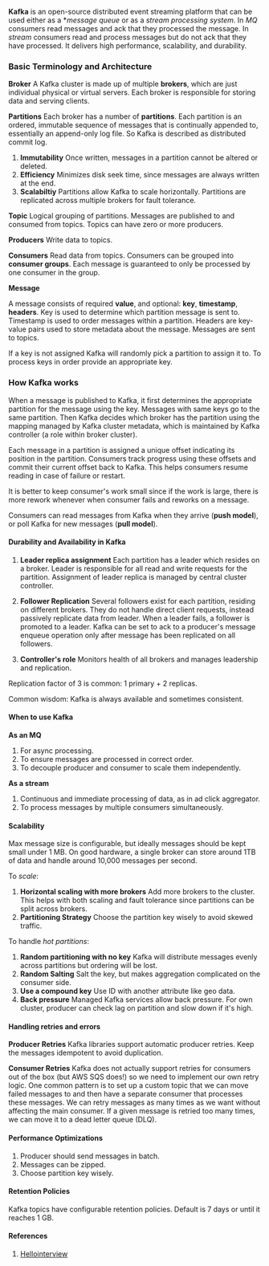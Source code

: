 **Kafka** is an open-source distributed event streaming platform that can be used either as a **message queue* or as a *stream processing system*. 
In *MQ* consumers read messages and ack that they processed the message.
In *stream* consumers read and process messages but do not ack that they have processed.
It delivers high performance, scalability, and durability.

### Basic Terminology and Architecture

**Broker**
A Kafka cluster is made up of multiple **brokers**, which are just individual physical or virtual servers. Each broker is responsible for storing data and serving clients.

**Partitions**
Each broker has a number of **partitions**. Each partition is an ordered, immutable sequence of messages that is continually appended to, essentially an append-only log file. So Kafka is described as distributed commit log.

1. **Immutability** Once written, messages in a partition cannot be altered or deleted.
2. **Efficiency** Minimizes disk seek time, since messages are always written at the end.
3. **Scalabiltiy** Partitions allow Kafka to scale horizontally. Partitions are replicated across multiple brokers for fault tolerance. 

**Topic**
Logical grouping of partitions. Messages are published to and consumed from topics. Topics can have zero or more producers.

**Producers**
Write data to topics.

**Consumers**
Read data from topics. Consumers can be grouped into **consumer groups**. Each message is guaranteed to only be processed by one consumer in the group.

**Message**

A message consists of required **value**, and optional: **key**, **timestamp**, **headers**. Key is used to determine which partition message is sent to. Timestamp is used to order messages within a partition. Headers are key-value pairs used to store metadata about the message. Messages are sent to topics.

If a key is not assigned Kafka will randomly pick a partition to assign it to. To process keys in order provide an appropriate key.

### How Kafka works

When a message is published to Kafka, it first determines the appropriate partition for the message using the key. Messages with same keys go to the same partition. Then Kafka decides which broker has the partition using the mapping managed by Kafka cluster metadata, which is maintained by Kafka controller (a role within broker cluster). 

Each message in a partition is assigned a unique offset indicating its position in the partition. Consumers track progress using these offsets and commit their current offset back to Kafka. This helps consumers resume reading in case of failure or restart.

It is better to keep consumer's work small since if the work is large, there is more rework whenever when consumer fails and reworks on a message.

Consumers can read messages from Kafka when they arrive (**push model**), or poll Kafka for new messages (**pull model**).

#### Durability and Availability in Kafka

1. **Leader replica assignment** Each partition has a leader which resides on a broker. Leader is responsible for all read and write requests for the partition. Assignment of leader replica is managed by central cluster controller. 

2. **Follower Replication** Several followers exist for each partition, residing on different brokers. They do not handle direct client requests, instead passively replicate data from leader. When a leader fails, a follower is promoted to a leader. Kafka can be set to ack to a producer's message enqueue operation only after message has been replicated on all followers.

3. **Controller's role** Monitors health of all brokers and manages leadership and replication.

Replication factor of 3 is common: 1 primary + 2 replicas.

Common wisdom: Kafka is always available and sometimes consistent.

#### When to use Kafka

**As an MQ**

1. For async processing.
2. To ensure messages are processed in correct order.
3. To decouple producer and consumer to scale them independently.

**As a stream**

1. Continuous and immediate processing of data, as in ad click aggregator.
2. To process messages by multiple consumers simultaneously.

#### Scalability

Max message size is configurable, but ideally messages should be kept small under 1 MB. On good hardware, a single broker can store around 1TB of data and handle around 10,000 messages per second.

To *scale*:
1. **Horizontal scaling with more brokers** Add more brokers to the cluster. This helps with both scaling and fault tolerance since partitions can be split across brokers. 
2. **Partitioning Strategy** Choose the partition key wisely to avoid skewed traffic. 

To handle *hot partitions*:
1. **Random partitioning with no key** Kafka will distribute messages evenly across partitions but ordering will be lost.
2. **Random Salting** Salt the key, but makes aggregation complicated on the consumer side.
3. **Use a compound key** Use ID with another attribute like geo data.
4. **Back pressure** Managed Kafka services allow back pressure. For own cluster, producer can check lag on partition and slow down if it's high.

#### Handling retries and errors

**Producer Retries**
Kafka libraries support automatic producer retries. Keep the messages idempotent to avoid duplication.

**Consumer Retries**
Kafka does not actually support retries for consumers out of the box (but AWS SQS does!) so we need to implement our own retry logic. One common pattern is to set up a custom topic that we can move failed messages to and then have a separate consumer that processes these messages. We can retry messages as many times as we want without affecting the main consumer. If a given message is retried too many times, we can move it to a dead letter queue (DLQ).

#### Performance Optimizations

1. Producer should send messages in batch.
2. Messages can be zipped.
3. Choose partition key wisely.

#### Retention Policies

Kafka topics have configurable retention policies. Default is 7 days or until it reaches 1 GB.

#### References

1. [Hellointerview](https://www.hellointerview.com/learn/system-design/deep-dives/kafka)